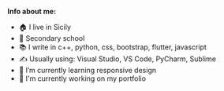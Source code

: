 **Info about me:**
- 🏠 I live in Sicily
- 🏫 Secondary school
- 📚 I write in c++, python, css, bootstrap, flutter, javascript
- ✍ Usually using: Visual Studio, VS Code, PyCharm, Sublime
- 🌱 I’m currently learning responsive design
- 🔨 I'm currently working on my portfolio

